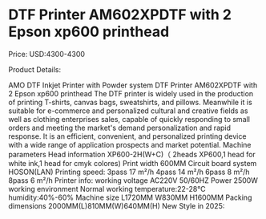 # DTF Printer AM602XPDTF with 2 Epson xp600 printhead

Price: USD:4300-4300

Product Details:

AMO DTF Inkjet Printer with Powder system
DTF Printer AM602XPDTF with 2 Epson xp600 printhead
The DTF printer is widely used in the production of printing T-shirts, canvas bags, sweatshirts, and pillows. Meanwhile it is suitable for e-commerce and personalized cultural and creative fields as well as clothing enterprises sales, capable of quickly responding to small orders and meeting the market's demand personalization and rapid response. It is an efficient, convenient, and personalized printing device with a wide range of application prospects and market potential.
Machine parameters
Head information	XP600-2H(W+C)（ 2heads XP600,1 head for white ink,1 head for cmyk colores)
Print width		600MM
Circuit board system	HOSON(LAN)
Printing speed:
3pass	17 m²/h
4pass	14 m²/h
6pass	8 m²/h
8pass	6 m²/h
Printer info:
working voltage	AC220V 50/60HZ
Power	2500W
working environment
Normal working temperature:22-28℃
humidity:40%-60%
Machine size	L1720MM W830MM H1600MM
Packing dimensions	2000MM(L)810MM(W)640MM(H)
New Style in 2025: